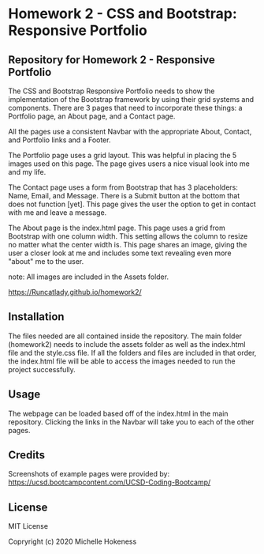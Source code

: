 # Homework 2 - CSS and Bootstrap: Responsive Portfolio

## Repository for Homework 2 - Responsive Portfolio

The CSS and Bootstrap Responsive Portfolio needs to show the implementation of the Bootstrap framework by using their grid systems and components. There are 3 pages that need to incorporate these things: a Portfolio page, an About page, and a Contact page.

All the pages use a consistent Navbar with the appropriate About, Contact, and Portfolio links and a Footer. 

The Portfolio page uses a grid layout. This was helpful in placing the 5 images used on this page. The page gives users a nice visual look into me and my life. 

The Contact page uses a form from Bootstrap that has 3 placeholders: Name, Email, and Message. There is a Submit button at the bottom that does not function [yet].
This page gives the user the option to get in contact with me and leave a message.

The About page is the index.html page. This page uses a grid from Bootstrap with one column width. This setting allows the column to resize no matter what the center width is. This page shares an image, giving the user a closer look at me and includes some text revealing  even more "about" me to the user. 

note: All images are included in the Assets folder.

https://Runcatlady.github.io/homework2/

## Installation 

The files needed are all contained inside the repository. The main folder (homework2) needs to include the assets folder as well as the index.html file and the style.css file. If all the folders and files are included in that order, the index.html file will be able to access the images needed to run the project successfully.

## Usage

The webpage can be loaded based off of the index.html in the main repository.
Clicking the links in the Navbar will take you to each of the other pages.

## Credits

Screenshots of example pages were provided by:
https://ucsd.bootcampcontent.com/UCSD-Coding-Bootcamp/

## License
MIT License

Copryright (c) 2020 Michelle Hokeness



